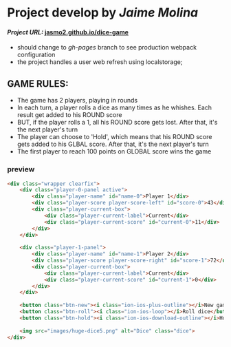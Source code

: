 # Project develop by *Jaime Molina*
#### _Project URL:_ **[jasmo2.github.io/dice-game](https://jasmo2.github.io/dice-game/)**

- should change to *gh-pages* branch to see production webpack configuration
- the project handles a user web refresh using localstorage;

## GAME RULES:
- The game has 2 players, playing in rounds
- In each turn, a player rolls a dice as many times as he whishes.
     Each result get added to his ROUND score
- BUT, if the player rolls a 1, all his ROUND score gets lost. 
     After that, it's the next player's turn
- The player can choose to 'Hold', which means that his ROUND score gets added to his GLBAL score.
     After that, it's the next player's turn
- The first player to reach 100 points on GLOBAL score wins the game

### preview
```html
<div class="wrapper clearfix">
    <div class="player-0-panel active">
        <div class="player-name" id="name-0">Player 1</div>
        <div class="player-score player-score-left" id="score-0">43</div>
        <div class="player-current-box">
            <div class="player-current-label">Current</div>
            <div class="player-current-score" id="current-0">11</div>
        </div>
    </div>
    
    <div class="player-1-panel">
        <div class="player-name" id="name-1">Player 2</div>
        <div class="player-score player-score-right" id="score-1">72</div>
        <div class="player-current-box">
            <div class="player-current-label">Current</div>
            <div class="player-current-score" id="current-1">0</div>
        </div>
    </div>
    
    <button class="btn-new"><i class="ion-ios-plus-outline"></i>New game</button>
    <button class="btn-roll"><i class="ion-ios-loop"></i>Roll dice</button>
    <button class="btn-hold"><i class="ion-ios-download-outline"></i>Hold</button>
    
    <img src="images/huge-dice5.png" alt="Dice" class="dice">
</div>
```